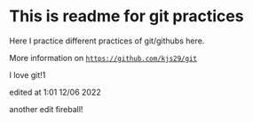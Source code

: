 # This is readme for git practices

Here I practice different practices of git/githubs here.

More information on [`https://github.com/kjs29/git`](https://github.com/kjs29/git)

I love git!1


edited at 1:01 12/06 2022



another edit fireball!